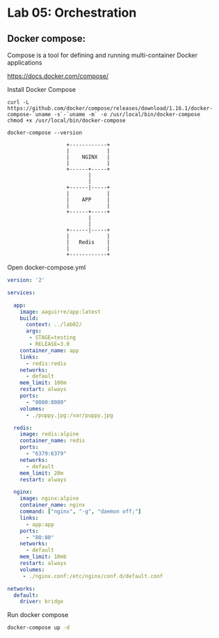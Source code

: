 # Lab 05: Orchestration

## Docker compose:

Compose is a tool for defining and running multi-container Docker applications

https://docs.docker.com/compose/

Install Docker Compose 
```
curl -L https://github.com/docker/compose/releases/download/1.16.1/docker-compose-`uname -s`-`uname -m` -o /usr/local/bin/docker-compose
chmod +x /usr/local/bin/docker-compose
```

```
docker-compose --version
```

                                     
                       +------------+
                       |            |
                       |    NGINX   |
                       |            |
                       +------+-----+
                              |      
                              |      
                       +------|-----+
                       |            |
                       |    APP     |
                       |            |
                       +------+-----+
                              |      
                              |      
                       +------|-----+
                       |            |
                       |   Redis    |
                       |            |
                       +------------+

Open docker-compose.yml

```yaml
version: '2'

services:

  app:
    image: aaguirre/app:latest
    build:
      context: ../lab02/
      args:
       - STAGE=testing
       - RELEASE=3.0
    container_name: app
    links:
      - redis:redis
    networks:
      - default
    mem_limit: 100m
    restart: always
    ports:
      - "8080:8080"
    volumes:
      - ./puppy.jpg:/var/puppy.jpg

  redis:
    image: redis:alpine
    container_name: redis
    ports:
      - "6379:6379"
    networks:
      - default
    mem_limit: 20m
    restart: always

  nginx:
    image: nginx:alpine
    container_name: nginx
    command: ["nginx", "-g", "daemon off;"]
    links:
      - app:app
    ports:
      - "80:80"
    networks:
      - default
    mem_limit: 10mb
    restart: always
    volumes:
     - ./nginx.conf:/etc/nginx/conf.d/default.conf

networks:
  default:
    driver: bridge
```


Run docker compose 

```bash
docker-compose up -d
```

